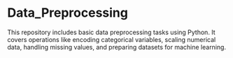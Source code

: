 # Data_Preprocessing
This repository includes basic data preprocessing tasks using Python. It covers operations like encoding categorical variables, scaling numerical data, handling missing values, and preparing datasets for machine learning.
